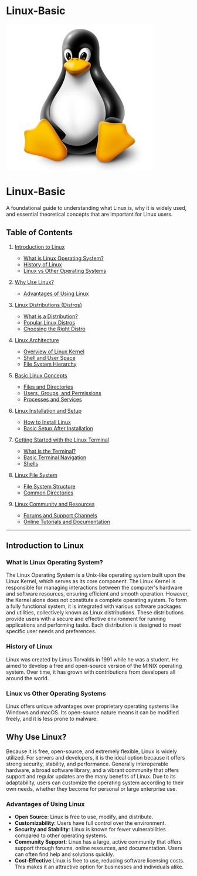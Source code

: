 # Linux-Basic

<img align = "center" alt = "Linux" hight="400" width="400" src = "https://github.com/anik-devops11/Linux/blob/main/images/Linux%20Logo.png"> </br>



# Linux-Basic

A foundational guide to understanding what Linux is, why it is widely used, and essential theoretical concepts that are important for Linux users.

## Table of Contents

1. [Introduction to Linux](#introduction-to-linux)
   - [What is Linux Operating System?](#what-is-linux-operating-system)
   - [History of Linux](#history-of-linux)
   - [Linux vs Other Operating Systems](#linux-vs-other-operating-systems)
   
2. [Why Use Linux?](#why-use-linux)
   - [Advantages of Using Linux](#advantages-of-using-linux)
   
3. [Linux Distributions (Distros)](#linux-distributions-distros)
   - [What is a Distribution?](#what-is-a-distribution)
   - [Popular Linux Distros](#popular-linux-distros)
   - [Choosing the Right Distro](#choosing-the-right-distro)

4. [Linux Architecture](#linux-architecture)
   - [Overview of Linux Kernel](#overview-of-linux-kernel)
   - [Shell and User Space](#shell-and-user-space)
   - [File System Hierarchy](#file-system-hierarchy)

5. [Basic Linux Concepts](#basic-linux-concepts)
   - [Files and Directories](#files-and-directories)
   - [Users, Groups, and Permissions](#users-groups-and-permissions)
   - [Processes and Services](#processes-and-services)

6. [Linux Installation and Setup](#linux-installation-and-setup)
   - [How to Install Linux](#how-to-install-linux)
   - [Basic Setup After Installation](#basic-setup-after-installation)

7. [Getting Started with the Linux Terminal](#getting-started-with-the-linux-terminal)
   - [What is the Terminal?](#what-is-the-terminal)
   - [Basic Terminal Navigation](#basic-terminal-navigation)
   - [Shells](#shells)

8. [Linux File System](#linux-file-system)
   - [File System Structure](#file-system-structure)
   - [Common Directories](#common-directories)

9. [Linux Community and Resources](#linux-community-and-resources)
   - [Forums and Support Channels](#forums-and-support-channels)
   - [Online Tutorials and Documentation](#online-tutorials-and-documentation)

---

## Introduction to Linux

### What is Linux Operating System?

The Linux Operating System is a Unix-like operating system built upon the Linux Kernel, which serves as its core component. The Linux Kernel is responsible for managing interactions between the computer's hardware and software resources, ensuring efficient and smooth operation. However, the Kernel alone does not constitute a complete operating system. To form a fully functional system, it is integrated with various software packages and utilities, collectively known as Linux distributions. These distributions provide users with a secure and effective environment for running applications and performing tasks. Each distribution is designed to meet specific user needs and preferences.

### History of Linux
Linux was created by Linus Torvalds in 1991 while he was a student. He aimed to develop a free and open-source version of the MINIX operating system. Over time, it has grown with contributions from developers all around the world.

### Linux vs Other Operating Systems
Linux offers unique advantages over proprietary operating systems like Windows and macOS. Its open-source nature means it can be modified freely, and it is less prone to malware.

## Why Use Linux?

Because it is free, open-source, and extremely flexible, Linux is widely utilized. For servers and developers, it is the ideal option because it offers strong security, stability, and performance. Generally interoperable hardware, a broad software library, and a vibrant community that offers support and regular updates are the many benefits of Linux. Due to its adaptability, users can customize the operating system according to their own needs, whether they become for personal or large enterprise use.

### Advantages of Using Linux

- **Open Source**: Linux is free to use, modify, and distribute.
- **Customizability**: Users have full control over the environment.
- **Security and Stability**: Linux is known for fewer vulnerabilities compared to other operating systems.
- **Community Support**: Linux has a large, active community that offers support through forums, online resources, and documentation. Users can often find help and solutions quickly.
- **Cost-Effective**:Linux is free to use, reducing software licensing costs. This makes it an attractive option for businesses and individuals alike.
